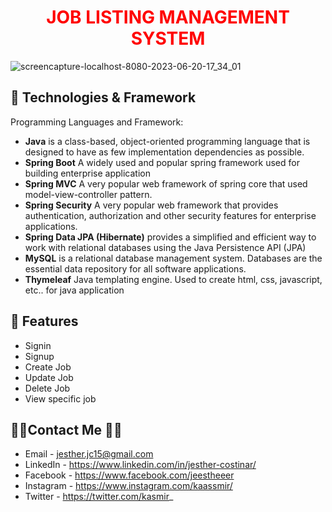 <h1 style="color: #FF0000;" align="center">JOB LISTING MANAGEMENT SYSTEM</h1>

![screencapture-localhost-8080-2023-06-20-17_34_01](https://github.com/JestherCostinar/job-listing-management-system/assets/56688615/607996c0-c248-48fc-a49d-a5376fbcccdd)

## 💾 Technologies & Framework

Programming Languages and Framework:

- <strong>Java</strong> is a class-based, object-oriented programming language that is designed to have as few implementation dependencies as possible.
- <strong>Spring Boot</strong> A widely used and popular spring framework used for building enterprise application
- <strong>Spring MVC</strong> A very popular web framework of spring core that used model-view-controller pattern.
- <strong>Spring Security</strong> A very popular web framework that provides authentication, authorization and other security features for enterprise applications.
- <strong>Spring Data JPA (Hibernate)</strong> provides a simplified and efficient way to work with relational databases using the Java Persistence API (JPA)
- <strong>MySQL</strong> is a relational database management system. Databases are the essential data repository for all software applications.
- <strong>Thymeleaf</strong> Java templating engine. Used to create html, css, javascript, etc.. for java application 


## 🔵 Features
- Signin
- Signup
- Create Job
- Update Job
- Delete Job
- View specific job


## 👨‍💻Contact Me 🚀🔵
- Email - jesther.jc15@gmail.com
- LinkedIn - https://www.linkedin.com/in/jesther-costinar/
- Facebook - https://www.facebook.com/jeestheeer
- Instagram - https://www.instagram.com/kaassmir/
- Twitter - https://twitter.com/kasmir_
